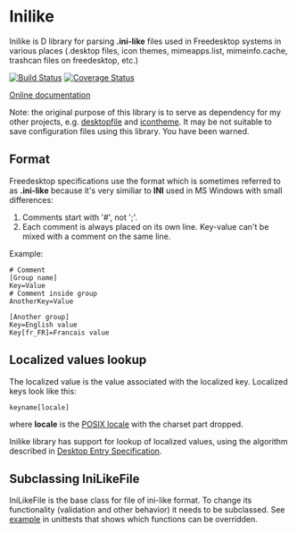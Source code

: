 # Inilike

Inilike is D library for parsing **.ini-like** files used in Freedesktop systems in various places (.desktop files, icon themes, mimeapps.list, mimeinfo.cache, trashcan files on freedesktop, etc.)

[![Build Status](https://travis-ci.org/FreeSlave/inilike.svg?branch=master)](https://travis-ci.org/FreeSlave/inilike?branch=master) [![Coverage Status](https://coveralls.io/repos/FreeSlave/inilike/badge.svg?branch=master&service=github)](https://coveralls.io/github/FreeSlave/inilike?branch=master)

[Online documentation](https://freeslave.github.io/d-freedesktop/docs/inilike.html)

Note: the original purpose of this library is to serve as dependency for my other projects, e.g. [desktopfile](https://github.com/FreeSlave/desktopfile) and [icontheme](https://github.com/FreeSlave/icontheme). It may be not suitable to save configuration files using this library. You have been warned.

## Format

Freedesktop specifications use the format which is sometimes referred to as **.ini-like** because it's very similiar to **INI** used in MS Windows with small differences:

1. Comments start with '#', not ';'.
2. Each comment is always placed on its own line. Key-value can't be mixed with a comment on the same line.

Example:

    # Comment
    [Group name]
    Key=Value
    # Comment inside group
    AnotherKey=Value

    [Another group]
    Key=English value
    Key[fr_FR]=Francais value

## Localized values lookup

The localized value is the value associated with the localized key. Localized keys look like this:

    keyname[locale]

where **locale** is the [POSIX locale](http://en.wikipedia.org/wiki/Locale) with the charset part dropped.

Inilike library has support for lookup of localized values, using the algorithm described in [Desktop Entry Specification](http://standards.freedesktop.org/desktop-entry-spec/latest/ar01s04.html).

## Subclassing IniLikeFile

IniLikeFile is the base class for file of ini-like format. To change its functionality (validation and other behavior) it needs to be subclassed. 
See [example](source/inilike/package.d) in unittests that shows which functions can be overridden.

